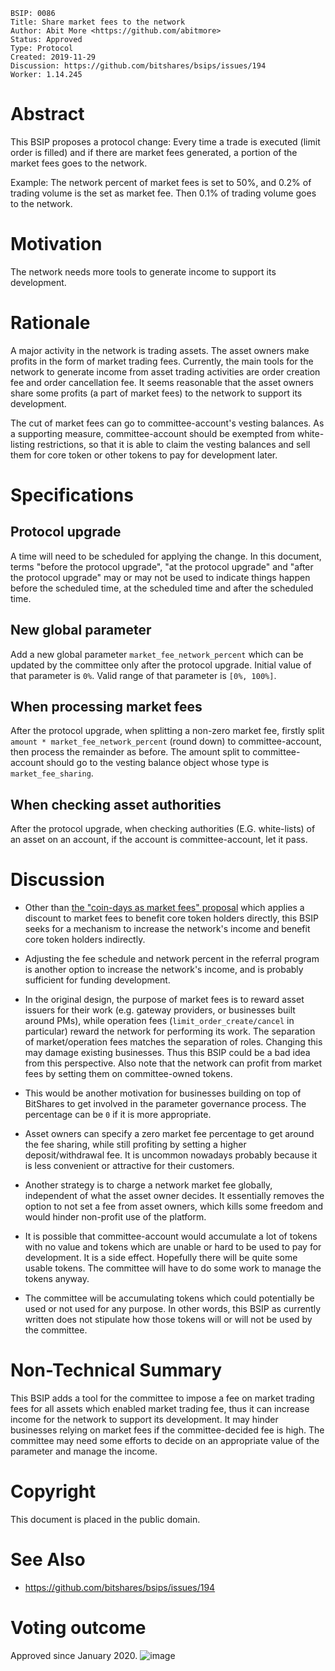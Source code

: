     BSIP: 0086
    Title: Share market fees to the network
    Author: Abit More <https://github.com/abitmore>
    Status: Approved
    Type: Protocol
    Created: 2019-11-29
    Discussion: https://github.com/bitshares/bsips/issues/194
    Worker: 1.14.245

# Abstract

This BSIP proposes a protocol change: Every time a trade is executed (limit order is filled) and
if there are market fees generated, a portion of the market fees goes to the network.

Example: The network percent of market fees is set to 50%, and 0.2% of trading volume is the set as market fee. 
Then 0.1% of trading volume goes to the network.

# Motivation

The network needs more tools to generate income to support its development.

# Rationale

A major activity in the network is trading assets. The asset owners make
profits in the form of market trading fees. Currently, the main tools for the
network to generate income from asset trading activities are order creation
fee and order cancellation fee. It seems reasonable that the asset owners
share some profits (a part of market fees) to the network to support its
development.

The cut of market fees can go to committee-account's vesting balances.
As a supporting measure, committee-account should be exempted from
white-listing restrictions, so that it is able to claim the vesting balances
and sell them for core token or other tokens to pay for development later.

# Specifications

## Protocol upgrade

A time will need to be scheduled for applying the change. In this document,
terms "before the protocol upgrade", "at the protocol upgrade" and "after
the protocol upgrade" may or may not be used to indicate things happen before
the scheduled time, at the scheduled time and after the scheduled time.

## New global parameter

Add a new global parameter `market_fee_network_percent` which can be updated
by the committee only after the protocol upgrade.
Initial value of that parameter is `0%`.
Valid range of that parameter is `[0%, 100%]`.

## When processing market fees

After the protocol upgrade, when splitting a non-zero market fee, firstly
split `amount * market_fee_network_percent` (round down) to committee-account,
then process the remainder as before. The amount split to committee-account
should go to the vesting balance object whose type is `market_fee_sharing`.

## When checking asset authorities

After the protocol upgrade, when checking authorities (E.G. white-lists) of an
asset on an account, if the account is committee-account, let it pass.

# Discussion

* Other than [the "coin-days as market fees" proposal](
 https://github.com/bitshares/bsips/issues/191) which applies
 a discount to market fees to benefit core token holders directly, this BSIP
 seeks for a mechanism to increase the network's income and benefit core token
 holders indirectly.

* Adjusting the fee schedule and network percent in the referral program is
 another option to increase the network's income, and is probably sufficient
 for funding development.

* In the original design, the purpose of market fees is to reward asset
 issuers for their work (e.g. gateway providers, or businesses built around
 PMs), while operation fees (`limit_order_create/cancel` in particular) reward
 the network for performing its work. The separation of market/operation fees
 matches the separation of roles. Changing this may damage existing businesses.
 Thus this BSIP could be a bad idea from this perspective. Also note that the
 network can profit from market fees by setting them on committee-owned tokens.

* This would be another motivation for businesses building on top of BitShares
 to get involved in the parameter governance process. The percentage can be
 `0` if it is more appropriate.

* Asset owners can specify a zero market fee percentage to get around the fee
 sharing, while still profiting by setting a higher deposit/withdrawal fee.
 It is uncommon nowadays probably because it is less convenient or attractive
 for their customers.

* Another strategy is to charge a network market fee globally, independent of
 what the asset owner decides. It essentially removes the option to not set
 a fee from asset owners, which kills some freedom and would hinder non-profit
 use of the platform.

* It is possible that committee-account would accumulate a lot of tokens with no
 value and tokens which are unable or hard to be used to pay for development.
 It is a side effect. Hopefully there will be quite some usable tokens.
 The committee will have to do some work to manage the tokens anyway.

* The committee will be accumulating tokens which could potentially be used or
 not used for any purpose. In other words, this BSIP as currently written does
 not stipulate how those tokens will or will not be used by the committee.

# Non-Technical Summary

This BSIP adds a tool for the committee to impose a fee on market trading
fees for all assets which enabled market trading fee, thus it can increase income 
for the network to support its development. It may 
hinder businesses relying on market fees if the committee-decided fee is high.
The committee may need some efforts to decide on an appropriate value of the parameter and manage the income.

# Copyright

This document is placed in the public domain.

# See Also

* https://github.com/bitshares/bsips/issues/194

# Voting outcome
Approved since January 2020.
![image](https://user-images.githubusercontent.com/33128181/72417817-f2a9b480-3779-11ea-92e9-c267922ca33a.png)
